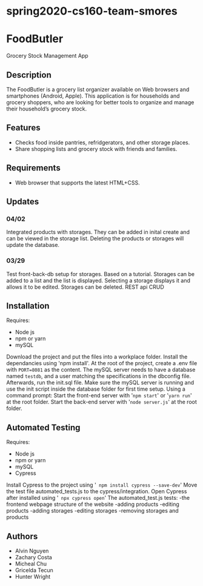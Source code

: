 # spring2020-cs160-team-smores

<h1>FoodButler</h1>
<p>Grocery Stock Management App</p>

<!-- Insert screenshot of app here. -->

<h2>Description</h2>
<p>
The FoodButler is a grocery list organizer available on Web browsers and smartphones (Android, Apple).
This application is for households and grocery shoppers,
who are looking for better tools to organize and manage their household’s grocery stock.
</p>

<h2>Features</h2>
<ul>
  <li>Checks food inside pantries, refridgerators, and other storage places.</li>
  <li>Share shopping lists and grocery stock with friends and families.</li>
</ul>

<h2>Requirements</h2>
<ul>
  <!-- Web requirements for HTML support. -->
  <li>Web browser that supports the latest HTML+CSS.</li>
</ul>

<h2>Updates</h2>
<h3>04/02</h3>
<p>
Integrated products with storages. They can be added in inital create and can be viewed in the storage list.
Deleting the products or storages will update the database.
</p>
<h3>03/29</h3>
<p>
Test front-back-db setup for storages. Based on a tutorial.
Storages can be added to a list and the list is displayed.
Selecting a storage displays it and allows it to be edited.
Storages can be deleted.
REST api
CRUD
</p>


<h2>Installation</h2>
<p>Requires:</p>
<ul>
  <li>Node js</li>
  <li>npm or yarn</li>
  <li>mySQL</li>
</ul>
<p>
Download the project and put the files into a workplace folder.
Install the dependancies using 'npm install'.
At the root of the project, create a .env file with 
  <code>PORT=8081</code> as the content.
 The mySQL server needs to have a database named <code>testdb</code>, and a user matching the specifications in
 the dbconfig file. Afterwards, run the init.sql file.
  Make sure the mySQL server is running and use the init script inside the database folder for first time setup.
Using a command prompt:
  Start the front-end server with '<code>npm start</code>' or '<code>yarn run</code>' at the root folder.
  Start the back-end server with '<code>node server.js</code>' at the root folder.

</p>

<h2>Automated Testing</h2>
<p>Requires:</p>
<ul>
  <li>Node js</li>
  <li>npm or yarn</li>
  <li>mySQL</li>
  <li>Cypress</li>
</ul>
<p>
  Install Cypress to the project using '<code> npm install cypress --save-dev</code>'
  Move the test file automated_tests.js to the cypress/integration.
  Open Cypress after installed using '<code> npx cypress open</code>'
  The automated_test.js tests: 
    -the frontend webpage structure of the website
    -adding products
    -editing products
    -adding storages
    -editing storages
    -removing storages and products
</p>
<h2>Authors</h2>
<ul>
  <li>Alvin Nguyen</li>
  <li>Zachary Costa</li>
  <li>Micheal Chu</li>
  <li>Gricelda Tecun</li>
  <li>Hunter Wright</li>
</ul>
